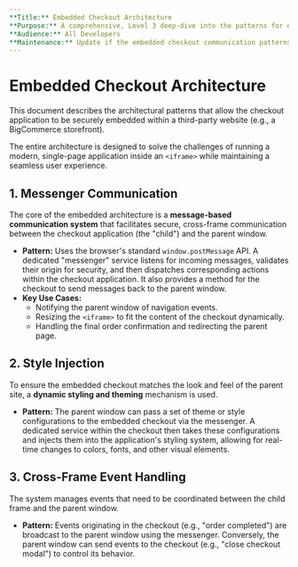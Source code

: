 ```yaml
---
**Title:** Embedded Checkout Architecture
**Purpose:** A comprehensive, Level 3 deep-dive into the patterns for embedding the checkout in third-party sites.
**Audience:** All Developers
**Maintenance:** Update if the embedded checkout communication patterns change.
---
```


# Embedded Checkout Architecture

This document describes the architectural patterns that allow the checkout application to be securely embedded within a third-party website (e.g., a BigCommerce storefront).

The entire architecture is designed to solve the challenges of running a modern, single-page application inside an `<iframe>` while maintaining a seamless user experience.

## 1. Messenger Communication

The core of the embedded architecture is a **message-based communication system** that facilitates secure, cross-frame communication between the checkout application (the "child") and the parent window.

*   **Pattern:** Uses the browser's standard `window.postMessage` API. A dedicated "messenger" service listens for incoming messages, validates their origin for security, and then dispatches corresponding actions within the checkout application. It also provides a method for the checkout to send messages back to the parent window.
*   **Key Use Cases:**
    *   Notifying the parent window of navigation events.
    *   Resizing the `<iframe>` to fit the content of the checkout dynamically.
    *   Handling the final order confirmation and redirecting the parent page.

## 2. Style Injection

To ensure the embedded checkout matches the look and feel of the parent site, a **dynamic styling and theming** mechanism is used.

*   **Pattern:** The parent window can pass a set of theme or style configurations to the embedded checkout via the messenger. A dedicated service within the checkout then takes these configurations and injects them into the application's styling system, allowing for real-time changes to colors, fonts, and other visual elements.

## 3. Cross-Frame Event Handling

The system manages events that need to be coordinated between the child frame and the parent window.

*   **Pattern:** Events originating in the checkout (e.g., "order completed") are broadcast to the parent window using the messenger. Conversely, the parent window can send events to the checkout (e.g., "close checkout modal") to control its behavior.

